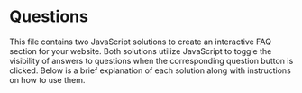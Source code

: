 # Questions
This file contains two JavaScript solutions to create an interactive FAQ section for your website. 
Both solutions utilize JavaScript to toggle the visibility of answers to questions when 
the corresponding question button is clicked. Below is a brief explanation of each solution 
along with instructions on how to use them.
